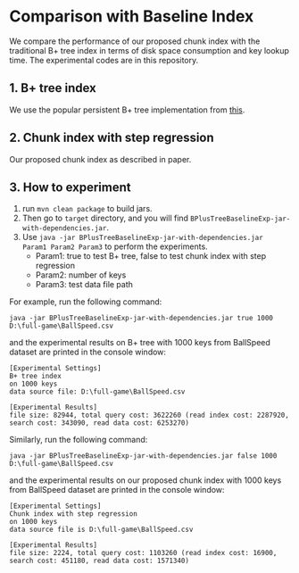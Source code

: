 # Comparison with Baseline Index
We compare the performance of our proposed chunk index with the traditional B+ tree index in terms of disk space consumption and key lookup time. The experimental codes are in this repository.
## 1. B+ tree index
We use the popular persistent B+ tree implementation from [this](https://github.com/andylamp/BPlusTree).

## 2. Chunk index with step regression
Our proposed chunk index as described in paper.

## 3. How to experiment

1.   run `mvn clean package` to build jars.
2.   Then go to `target` directory, and you will find `BPlusTreeBaselineExp-jar-with-dependencies.jar`.
3.   Use `java -jar BPlusTreeBaselineExp-jar-with-dependencies.jar Param1 Param2 Param3` to perform the experiments.
     -   Param1: true to test B+ tree, false to test chunk index with step regression
     -   Param2: number of keys
     -   Param3:  test data file path

For example, run the following command:

```
java -jar BPlusTreeBaselineExp-jar-with-dependencies.jar true 1000 D:\full-game\BallSpeed.csv
```

and the experimental results on B+ tree with 1000 keys from BallSpeed dataset are printed in the console window:

```
[Experimental Settings]
B+ tree index
on 1000 keys
data source file: D:\full-game\BallSpeed.csv

[Experimental Results]
file size: 82944, total query cost: 3622260 (read index cost: 2287920, search cost: 343090, read data cost: 6253270)
```

Similarly, run the following command:

```
java -jar BPlusTreeBaselineExp-jar-with-dependencies.jar false 1000 D:\full-game\BallSpeed.csv
```

and the experimental results on our proposed chunk index with 1000 keys from BallSpeed dataset are printed in the console window:

```
[Experimental Settings]
Chunk index with step regression
on 1000 keys
data source file is D:\full-game\BallSpeed.csv

[Experimental Results]
file size: 2224, total query cost: 1103260 (read index cost: 16900, search cost: 451180, read data cost: 1571340)
```

